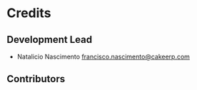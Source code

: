 # Credits

## Development Lead

- Natalicio Nascimento <francisco.nascimento@cakeerp.com>

## Contributors

